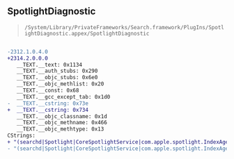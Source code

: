## SpotlightDiagnostic

> `/System/Library/PrivateFrameworks/Search.framework/PlugIns/SpotlightDiagnostic.appex/SpotlightDiagnostic`

```diff

-2312.1.0.4.0
+2314.2.0.0.0
   __TEXT.__text: 0x1134
   __TEXT.__auth_stubs: 0x290
   __TEXT.__objc_stubs: 0x6e0
   __TEXT.__objc_methlist: 0x20
   __TEXT.__const: 0x68
   __TEXT.__gcc_except_tab: 0x1d0
-  __TEXT.__cstring: 0x73e
+  __TEXT.__cstring: 0x734
   __TEXT.__objc_classname: 0x1d
   __TEXT.__objc_methname: 0x466
   __TEXT.__objc_methtype: 0x13
CStrings:
+ "(searchd|Spotlight|CoreSpotlightService|com.apple.spotlight.IndexAgent|spotlightknowledged|CoreSpotlight*Importer*).*(ips|ips.synced)$"
- "(searchd|Spotlight|CoreSpotlightService|com.apple.spotlight.IndexAgent|spotlightknowledged|CoreSpotlightImportExtension*_iOS).*(ips|ips.synced)$"

```

